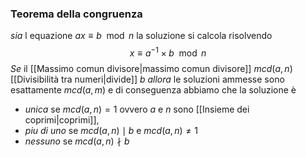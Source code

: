 ### Teorema della congruenza
_sia_ l equazione $ax \equiv b \mod n$ 
la soluzione si calcola risolvendo  $$x \equiv a^{-1}\times b \mod n$$
_Se_ il [[Massimo comun divisore|massimo comun divisore]] $mcd(a,n)$ [[Divisibilità tra numeri|divide]] $b$
_allora_ le soluzioni ammesse sono esattamente $mcd(a,m)$ e di conseguenza abbiamo che la soluzione è
 - _unica_ se $mcd(a,n)=1$ ovvero $a$ e $n$ sono [[Insieme dei coprimi|coprimi]],
 - _piu di uno_ se  $mcd(a,n) \mid b$  e $mcd(a,n) \not = 1$
 - _nessuno_ se $mcd(a,n)\nmid b$
